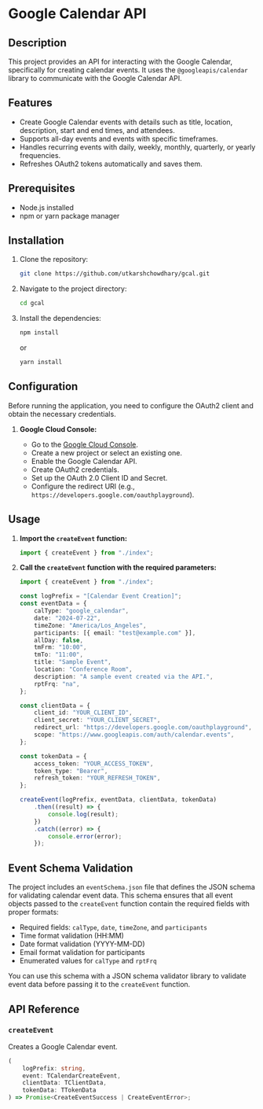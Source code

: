 # Google Calendar API

## Description

This project provides an API for interacting with the Google Calendar, specifically for creating calendar events. It uses the `@googleapis/calendar` library to communicate with the Google Calendar API.

## Features

-   Create Google Calendar events with details such as title, location, description, start and end times, and attendees.
-   Supports all-day events and events with specific timeframes.
-   Handles recurring events with daily, weekly, monthly, quarterly, or yearly frequencies.
-   Refreshes OAuth2 tokens automatically and saves them.

## Prerequisites

-   Node.js installed
-   npm or yarn package manager

## Installation

1.  Clone the repository:

    ```bash
    git clone https://github.com/utkarshchowdhary/gcal.git
    ```

2.  Navigate to the project directory:

    ```bash
    cd gcal
    ```

3.  Install the dependencies:

    ```bash
    npm install
    ```

    or

    ```bash
    yarn install
    ```

## Configuration

Before running the application, you need to configure the OAuth2 client and obtain the necessary credentials.

1.  **Google Cloud Console:**

    -   Go to the [Google Cloud Console](https://console.cloud.google.com/).
    -   Create a new project or select an existing one.
    -   Enable the Google Calendar API.
    -   Create OAuth2 credentials.
    -   Set up the OAuth 2.0 Client ID and Secret.
    -   Configure the redirect URI (e.g., `https://developers.google.com/oauthplayground`).

## Usage

1.  **Import the `createEvent` function:**

    ```typescript
    import { createEvent } from "./index";
    ```

2.  **Call the `createEvent` function with the required parameters:**

    ```typescript
    import { createEvent } from "./index";

    const logPrefix = "[Calendar Event Creation]";
    const eventData = {
        calType: "google_calendar",
        date: "2024-07-22",
        timeZone: "America/Los_Angeles",
        participants: [{ email: "test@example.com" }],
        allDay: false,
        tmFrm: "10:00",
        tmTo: "11:00",
        title: "Sample Event",
        location: "Conference Room",
        description: "A sample event created via the API.",
        rptFrq: "na",
    };

    const clientData = {
        client_id: "YOUR_CLIENT_ID",
        client_secret: "YOUR_CLIENT_SECRET",
        redirect_url: "https://developers.google.com/oauthplayground",
        scope: "https://www.googleapis.com/auth/calendar.events",
    };

    const tokenData = {
        access_token: "YOUR_ACCESS_TOKEN",
        token_type: "Bearer",
        refresh_token: "YOUR_REFRESH_TOKEN",
    };

    createEvent(logPrefix, eventData, clientData, tokenData)
        .then((result) => {
            console.log(result);
        })
        .catch((error) => {
            console.error(error);
        });
    ```

## Event Schema Validation

The project includes an `eventSchema.json` file that defines the JSON schema for validating calendar event data. This schema ensures that all event objects passed to the `createEvent` function contain the required fields with proper formats:

-   Required fields: `calType`, `date`, `timeZone`, and `participants`
-   Time format validation (HH:MM)
-   Date format validation (YYYY-MM-DD)
-   Email format validation for participants
-   Enumerated values for `calType` and `rptFrq`

You can use this schema with a JSON schema validator library to validate event data before passing it to the `createEvent` function.

## API Reference

### `createEvent`

Creates a Google Calendar event.

```typescript
(
    logPrefix: string,
    event: TCalendarCreateEvent,
    clientData: TClientData,
    tokenData: TTokenData
) => Promise<CreateEventSuccess | CreateEventError>;
```
